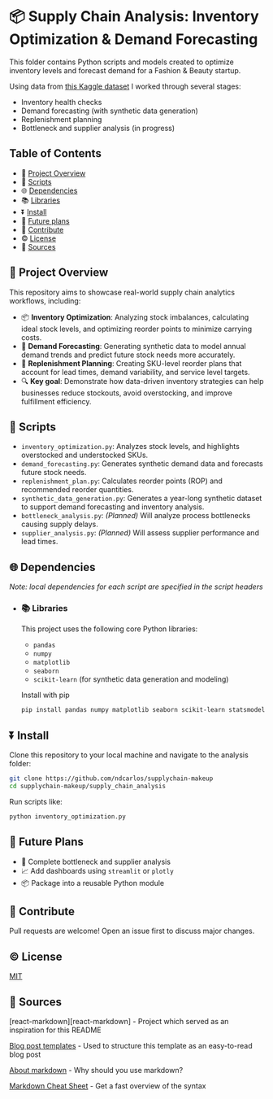 # 📦 Supply Chain Analysis: Inventory Optimization & Demand Forecasting

This folder contains Python scripts and models created to optimize inventory levels and forecast demand for a Fashion & Beauty startup.

Using data from [this Kaggle dataset](https://www.kaggle.com/datasets/harshsingh2209/supply-chain-analysis) I worked through several stages:
* Inventory health checks
* Demand forecasting (with synthetic data generation)
* Replenishment planning
* Bottleneck and supplier analysis (in progress)

## Table of Contents

*   🙋 [Project Overview](#project-overview)
*   📝 [Scripts](#scripts)
*   🌐 [Dependencies](#dependencies)
   *   📚 [Libraries](#libraries)
*   ⏬ [Install](#install)
*   🔮 [Future plans](#future-plans)
*   🤝 [Contribute](#contribute)
*   ©️ [License](#license)
*   🔌 [Sources](#sources)

## 🙋 Project Overview
This repository aims to showcase real-world supply chain analytics workflows, including:

* 📦 **Inventory Optimization**: Analyzing stock imbalances, calculating ideal stock levels, and optimizing reorder points to minimize carrying costs.
* 🔮 **Demand Forecasting**: Generating synthetic data to model annual demand trends and predict future stock needs more accurately.
* 🔁 **Replenishment Planning**: Creating SKU-level reorder plans that account for lead times, demand variability, and service level targets.
* 🔍 **Key goal**: Demonstrate how data-driven inventory strategies can help businesses reduce stockouts, avoid overstocking, and improve fulfillment efficiency.

## 📝 Scripts
  * ```inventory_optimization.py```: Analyzes stock levels, and highlights overstocked and understocked SKUs.
  * ```demand_forecasting.py```: Generates synthetic demand data and forecasts future stock needs.
  * ```replenishment_plan.py```: Calculates reorder points (ROP) and recommended reorder quantities.
  * ```synthetic_data_generation.py```: Generates a year-long synthetic dataset to support demand forecasting and inventory analysis.
  * ```bottleneck_analysis.py```: *(Planned)* Will analyze process bottlenecks causing supply delays.
  * ```supplier_analysis.py```: *(Planned)* Will assess supplier performance and lead times.

## 🌐 Dependencies
_Note: local dependencies for each script are specified in the script headers_
  * ### 📚 Libraries
    This project uses the following core Python libraries:
      * ```pandas```
      * ```numpy```
      * ```matplotlib```
      * ```seaborn```
      * ```scikit-learn``` (for synthetic data generation and modeling)

    Install with pip
    ```bash
    pip install pandas numpy matplotlib seaborn scikit-learn statsmodels
    ```


## ⏬ Install
Clone this repository to your local machine and navigate to the analysis folder:

```bash
git clone https://github.com/ndcarlos/supplychain-makeup
cd supplychain-makeup/supply_chain_analysis
```

Run scripts like:

```bash
python inventory_optimization.py
```


## 🔮 Future Plans
  * 🔄 Complete bottleneck and supplier analysis
  * 📈 Add dashboards using ```streamlit``` or ```plotly```
  * 📦 Package into a reusable Python module


## 🤝 Contribute
Pull requests are welcome! Open an issue first to discuss major changes.

## ©️ License
[MIT](https://choosealicense.com/licenses/mit/)

## 🔌 Sources

[react-markdown][react-markdown] - Project which served as an inspiration for this README

[Blog post templates][blog-post-templates] - Used to structure this template as an easy-to-read blog post

[About markdown][about-markdown] - Why should you use markdown?

[Markdown Cheat Sheet][markdown-cheatsheet] - Get a fast overview of the syntax

[//]: # "Source definitions"
[blog-post-templates]: https://backlinko.com/hub/content/blog-post-templates "Backlinko blog post templates"
[about-markdown]: https://www.markdownguide.org/getting-started/ "Introduction to markdown"
[markdown-cheatsheet]: https://www.markdownguide.org/cheat-sheet/ "Markdown Cheat Sheet"
